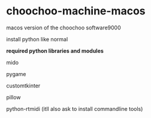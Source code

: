 # choochoo-machine-macos
macos version of the choochoo software9000

install python like normal

**required python libraries and modules**

mido

pygame

customtkinter

pillow

python-rtmidi
(itll also ask to install commandline tools)
